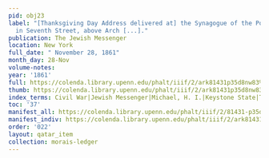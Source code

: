 ```yaml
---
pid: obj23
label: "[Thanksgiving Day Address delivered at] the Synagogue of the Portuguese Jews,
  in Seventh Street, above Arch [...]."
publication: The Jewish Messenger
location: New York
full_date: " November 28, 1861"
month_day: 28-Nov
volume-notes:
year: '1861'
full: https://colenda.library.upenn.edu/phalt/iiif/2/ark81431p35d8nw83%2FSHA256E-s8846988--8eb2774703d90e6eb2db2621b4e3e14a77ed446f2f7674b4b0565df56e91c821.jpeg/full/3500,/0/default.jpg
thumb: https://colenda.library.upenn.edu/phalt/iiif/2/ark81431p35d8nw83%2FSHA256E-s8846988--8eb2774703d90e6eb2db2621b4e3e14a77ed446f2f7674b4b0565df56e91c821.jpeg/full/!200,200/0/default.jpg
index_terms: Civil War|Jewish Messenger|Michael, H. I.|Keystone State|Thanksgiving
toc: '37'
manifest_all: https://colenda.library.upenn.edu/phalt/iiif/2/81431-p35d8nw83/manifest
manifest_indiv: https://colenda.library.upenn.edu/phalt/iiif/2/ark81431p35d8nw83%2FSHA256E-s8846988--8eb2774703d90e6eb2db2621b4e3e14a77ed446f2f7674b4b0565df56e91c821.jpeg
order: '022'
layout: qatar_item
collection: morais-ledger
---
```

